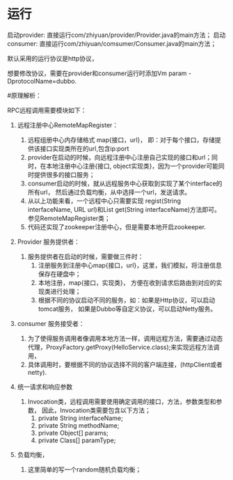 

# 运行
启动provider: 直接运行com/zhiyuan/provider/Provider.java的main方法；
启动consumer: 直接运行com/zhiyuan/comsumer/Consumer.java的main方法；

默认采用的运行协议是http协议，

想要修改协议，需要在provider和consumer运行时添加Vm param -DprotocolName=dubbo.

#原理解析：

RPC远程调用需要模块如下：

1. 远程注册中心RemoteMapRegister：
    1. 远程组册中心内存储格式 map{接口，url}， 即：对于每个接口，存储提供该接口实现类所在的url,包含ip:port  
    2. provider在启动的时候，向远程注册中心注册自己实现的接口和url；同时，在本地注册中心注册{接口, object实现类}，因为一个provider可能同时提供很多的接口服务；
    3. consumer启动的时候，就从远程服务中心获取到实现了某个interface的所有url， 然后通过负载均衡，从中选择一个url，发送请求。 
    4. 从以上功能来看，一个远程中心只需要实现 regist(String interfaceName, URL url)和List<URL> get(String interfaceName)方法即可。参见RemoteMapRegister类；
    5. 代码还实现了zookeeper注册中心，但是需要本地开启zookeeper.
     
2. Provider 服务提供者：
    1. 服务提供者在启动的时候，需要做三件时：
        1. 注册服务到注册中心map{接口，url}，这里，我们模拟，将注册信息保存在硬盘中；
        2. 本地注册，map{接口，实现类}， 方便在收到请求后路由到对应的实现类进行处理；
        3. 根据不同的协议启动不同的服务，如：如果是Http协议，可以启动tomcat服务， 如果是Dubbo等自定义协议，可以启动Netty服务。
        
        
3. consumer 服务接受者：
    1. 为了使得服务调用者像调用本地方法一样，调用远程方法，需要通过动态代理，ProxyFactory.getProxy(HelloService.class);来实现远程方法调用，
    2. 具体调用时，要根据不同的协议选择不同的客户端连接，(httpClient或者netty).
    
4. 统一请求和响应参数
    1. Invocation类，远程调用需要使用确定调用的接口，方法，参数类型和参数， 因此，Invocation类需要包含以下方法；
        1. private String interfaceName;
        2. private String methodName;
        3. private Object[] params;
        4. private Class[] paramType;    
    
5. 负载均衡，
    1. 这里简单的写一个random随机负载均衡；        
